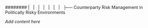 ######## |   |   |   |   |   |   |   ├── Counterparty Risk Management in Politically Risky Environments

*Add content here*